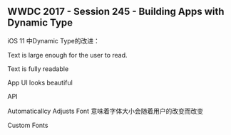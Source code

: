 WWDC 2017 - Session 245 - Building Apps with Dynamic Type
---------------------------------
iOS 11 中Dynamic Type的改进：

Text is large enough for the user to read.

Text is fully readable

App UI looks beautiful



API

Automaticallcy Adjusts Font 意味着字体大小会随着用户的改变而改变



Custom Fonts
